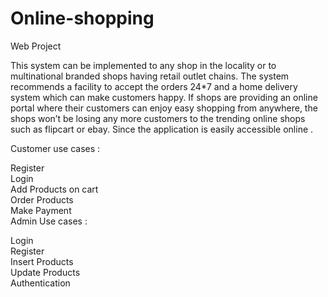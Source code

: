 # Online-shopping
Web Project

This system can be implemented to any shop in the locality or to
multinational branded shops having retail outlet chains. The system
recommends a facility to accept the orders 24*7 and a home delivery
system which can make customers happy. If shops are providing an
online portal where their customers can enjoy easy shopping from
anywhere, the shops won’t be losing any more customers to the
trending online shops such as flipcart or ebay. Since the application is
easily accessible online .



Customer use cases : </br>

Register </br>
Login  </br>
Add Products on cart </br>
Order Products </br>
Make Payment </br>
Admin Use cases : </br>

Login  </br>
Register </br>
Insert Products </br>
Update Products </br>
Authentication </br>
